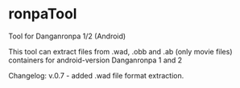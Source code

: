 # ronpaTool
Tool for Danganronpa 1/2 (Android)

This tool can extract files from .wad, .obb and .ab (only movie files) containers for android-version Danganronpa 1 and 2

Changelog:
v.0.7 - added .wad file format extraction.
